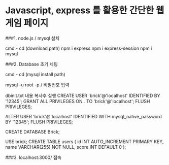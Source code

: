# Javascript, express 를 활용한 간단한 웹 게임 페이지

###1. node.js / mysql 설치

cmd - cd (download path)
npm i express
npm i express-session
npm i mysql

###2. Database 초기 세팅

cmd - cd (mysql install path)

mysql -u root -p / 비밀번호 입력

dbinit.txt 내용 복사후 실행
CREATE USER 'brick'@'localhost' IDENTIFIED BY '12345';
GRANT ALL PRIVILEGES ON *.* TO 'brick'@'localhost';
FLUSH PRIVILEGES;

ALTER USER 'brick'@'localhost' IDENTIFIED WITH mysql_native_password BY '12345';
FLUSH PRIVILEGES;

CREATE DATABASE Brick;

USE brick;
CREATE TABLE users (
    id INT AUTO_INCREMENT PRIMARY KEY,
    name VARCHAR(255) NOT NULL,
    score INT DEFAULT 0
); 

###3. localhost:3000/ 접속
